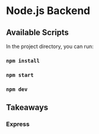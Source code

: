 # Node.js Backend

## Available Scripts

In the project directory, you can run:

### `npm install`

### `npm start`

### `npm dev`

## Takeaways

### Express
